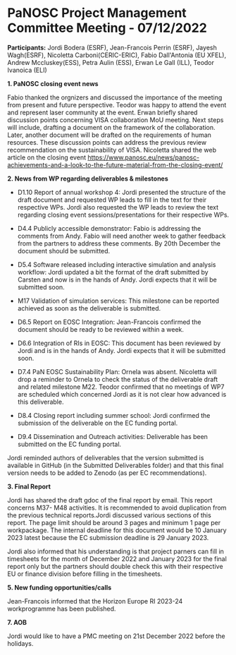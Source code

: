 PaNOSC Project Management Committee Meeting - 07/12/2022
========================================================

**Participants:** Jordi Bodera (ESRF), Jean-Francois Perrin (ESRF), Jayesh Wagh(ESRF), Nicoletta Carboni(CERIC-ERIC),  Fabio Dall'Antonia (EU XFEL), Andrew Mccluskey(ESS), Petra Aulin (ESS), Erwan Le Gall (ILL), Teodor Ivanoica (ELI)


**1. PaNOSC closing event news**

Fabio thanked the orgnizers and discussed the importance of the meeting from present and future perspective. Teodor was happy to attend the event and represent laser community at the event.
Erwan briefly shared discussion points concerning VISA collaboration MoU meeting. Next steps will include, drafting a document on the framework of the collaboration. Later, another document will be drafted on the requirements of human resources.
These discussion points can address the previous review recommendation on the sustainability of VISA. 
Nicoletta shared the web article on the closing event https://www.panosc.eu/news/panosc-achievements-and-a-look-to-the-future-material-from-the-closing-event/

**2. News from WP regarding deliverables & milestones**

* D1.10 Report of annual workshop 4: Jordi presented the structure of the draft document and requested WP leads to fill in the text for their respective WPs. Jordi also requested the WP leads to review the text regarding closing event sessions/presentations for their respective WPs.

* D4.4 Publicly accessible demonstrator: Fabio is addressing the comments from Andy. Fabio will need another week to gather feedback from the partners to address these comments. By 20th December the document should be submitted.

* D5.4 Software released including interactive simulation and analysis workflow: Jordi updated a bit the format of the draft submitted by Carsten and now is in the hands of Andy. Jordi expects that it will be submitted soon.  

* M17 Validation of simulation services: This milestone can be reported achieved as soon as the deliverable is submitted.

* D6.5 Report on EOSC Integration: Jean-Francois confirmed the document should be ready to be reviewed within a week.

* D6.6 Integration of RIs in EOSC: This document has been reviewed by Jordi and is in the hands of Andy. Jordi expects that it will be submitted soon.

* D7.4 PaN EOSC Sustainability Plan: Ornela was absent. Nicoletta will drop a reminder to Ornela to check the status of the deliverable draft and related milestone M22. Teodor confirmed that no meetings of WP7 are scheduled which concerned Jordi as it is not clear how advanced is this deliverable.

* D8.4 Closing report including summer school: Jordi confirmed the submission of the deliverable on the EC funding portal. 

* D9.4 Dissemination and Outreach activities: Deliverable has been submitted on the EC funding portal.

Jordi reminded authors of deliverables that the version submitted is available in GitHub (in the Submitted Deliverables folder) and that this final version needs to be added to Zenodo (as per EC recommendations).

**3. Final Report**

Jordi has shared the draft gdoc of the final report by email. This report concerns M37- M48 activities. It is recommended to avoid duplication from the previous technical reports.Jordi discussed various sections of this report. 
The page limit should be around 3 pages and minimum 1 page per workpackage. The internal deadline for this document would be 10 January 2023 latest because the EC submission deadline is 29 January 2023.

Jordi also informed that his understanding is that project parners can fill in timesheets for the month of December 2022 and January 2023 for the final report only  but the partners should double check this with their respective EU or finance division before filling in the timesheets.

**5. New funding opportunities/calls** 

Jean-Francois informed that the Horizon Europe RI 2023-24 workprogramme has been published.

**7. AOB** 

Jordi would like to have a PMC meeting on 21st December 2022 before the holidays. 



